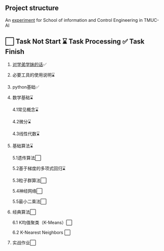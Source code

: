 ## Project structure

An [experiment](https://mubu.com/app/edit/home/17J-XCQI29C#m) for School of information and Control  Engineering in TMUC-AI

## ⬜ Task Not Start ⌛ Task Processing ✅ Task Finish

1. [对学弟学妹的话](https://github.com/lilyang1989/rgzn-icu/blob/main/%E5%89%8D%E7%BD%AE%E4%BB%BB%E5%8A%A1/%E5%AF%B9%E5%AD%A6%E5%BC%9F%E5%AD%A6%E5%A6%B9%E7%9A%84%E8%AF%9D.md)✅
2. 必要工具的使用说明⌛
3. python基础✅
4. 数学基础⌛

   4.1常见概念⌛

   4.2微分⌛

   4.3线性代数⌛
5. 基础算法⌛

   5.1遗传算法⬜

   5.2基于梯度的多项式回归⌛

   5.3粒子群算法⬜

   5.4神经网络⬜

   5.5最小二乘法⬜
6. 经典算法⬜

   6.1 K均值聚类（K-Means）⬜ 

   6.2 K-Nearest Neighbors    ⬜
7. 实战作业⬜

